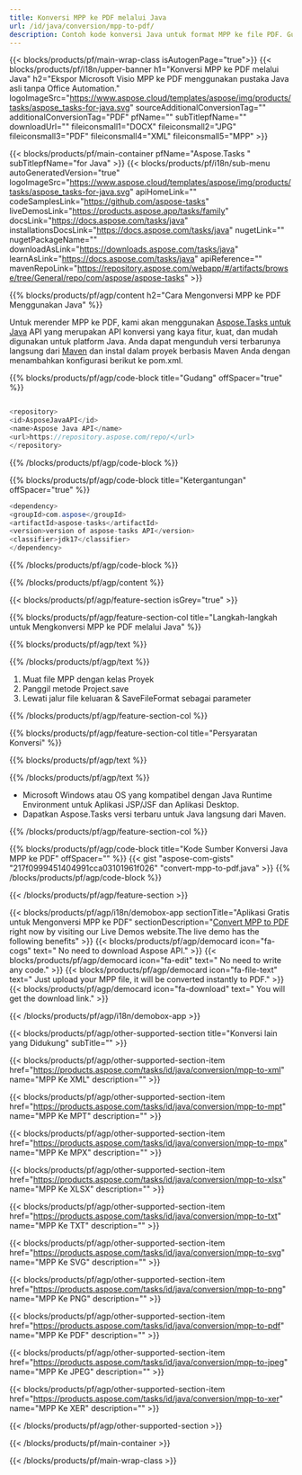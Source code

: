 ```yaml
---
title: Konversi MPP ke PDF melalui Java 
url: /id/java/conversion/mpp-to-pdf/ 
description: Contoh kode konversi Java untuk format MPP ke file PDF. Gunakan kode contoh ini untuk mengonversi MPP ke PDF dalam aplikasi berbasis Web atau Desktop Java apa pun.
---
```


{{< blocks/products/pf/main-wrap-class isAutogenPage="true">}}
{{< blocks/products/pf/i18n/upper-banner h1="Konversi MPP ke PDF melalui Java" h2="Ekspor Microsoft Visio MPP ke PDF menggunakan pustaka Java asli tanpa Office Automation." logoImageSrc="https://www.aspose.cloud/templates/aspose/img/products/tasks/aspose_tasks-for-java.svg" sourceAdditionalConversionTag="" additionalConversionTag="PDF" pfName="" subTitlepfName="" downloadUrl="" fileiconsmall1="DOCX" fileiconsmall2="JPG" fileiconsmall3="PDF" fileiconsmall4="XML" fileiconsmall5="MPP" >}}

{{< blocks/products/pf/main-container pfName="Aspose.Tasks " subTitlepfName="for Java" >}}
{{< blocks/products/pf/i18n/sub-menu autoGeneratedVersion="true" logoImageSrc="https://www.aspose.cloud/templates/aspose/img/products/tasks/aspose_tasks-for-java.svg" apiHomeLink="" codeSamplesLink="https://github.com/aspose-tasks" liveDemosLink="https://products.aspose.app/tasks/family" docsLink="https://docs.aspose.com/tasks/java" installationsDocsLink="https://docs.aspose.com/tasks/java" nugetLink="" nugetPackageName="" downloadAsLink="https://downloads.aspose.com/tasks/java" learnAsLink="https://docs.aspose.com/tasks/java" apiReference="" mavenRepoLink="https://repository.aspose.com/webapp/#/artifacts/browse/tree/General/repo/com/aspose/aspose-tasks" >}}

{{% blocks/products/pf/agp/content h2="Cara Mengonversi MPP ke PDF Menggunakan Java" %}}

Untuk merender MPP ke PDF, kami akan menggunakan
 [Aspose.Tasks untuk Java](https://products.aspose.com/tasks/java)
 API yang merupakan API konversi yang kaya fitur, kuat, dan mudah digunakan untuk platform Java. Anda dapat mengunduh versi terbarunya langsung dari
 [Maven](https://repository.aspose.com/webapp/#/artifacts/browse/tree/General/repo/com/aspose/aspose-tasks)
 dan instal dalam proyek berbasis Maven Anda dengan menambahkan konfigurasi berikut ke pom.xml.

{{% blocks/products/pf/agp/code-block title="Gudang" offSpacer="true" %}}

```cs

<repository>
<id>AsposeJavaAPI</id>
<name>Aspose Java API</name>
<url>https://repository.aspose.com/repo/</url>
</repository>

```

{{% /blocks/products/pf/agp/code-block %}}

{{% blocks/products/pf/agp/code-block title="Ketergantungan" offSpacer="true" %}}

```cs
<dependency>
<groupId>com.aspose</groupId>
<artifactId>aspose-tasks</artifactId>
<version>version of aspose-tasks API</version>
<classifier>jdk17</classifier>
</dependency>

```

{{% /blocks/products/pf/agp/code-block %}}

{{% /blocks/products/pf/agp/content %}}

{{< blocks/products/pf/agp/feature-section isGrey="true" >}}

{{% blocks/products/pf/agp/feature-section-col title="Langkah-langkah untuk Mengkonversi MPP ke PDF melalui Java" %}}

{{% blocks/products/pf/agp/text %}}

{{% /blocks/products/pf/agp/text %}}

1. Muat file MPP dengan kelas Proyek
1. Panggil metode Project.save
1. Lewati jalur file keluaran & SaveFileFormat sebagai parameter

{{% /blocks/products/pf/agp/feature-section-col %}}

{{% blocks/products/pf/agp/feature-section-col title="Persyaratan Konversi" %}}

{{% blocks/products/pf/agp/text %}}

{{% /blocks/products/pf/agp/text %}}

- Microsoft Windows atau OS yang kompatibel dengan Java Runtime Environment untuk Aplikasi JSP/JSF dan Aplikasi Desktop.
- Dapatkan Aspose.Tasks versi terbaru untuk Java langsung dari Maven.

{{% /blocks/products/pf/agp/feature-section-col %}}

{{% blocks/products/pf/agp/code-block title="Kode Sumber Konversi Java MPP ke PDF" offSpacer="" %}}
{{< gist "aspose-com-gists" "217f0999451404991cca03101961f026" "convert-mpp-to-pdf.java" >}}
{{% /blocks/products/pf/agp/code-block %}}

{{< /blocks/products/pf/agp/feature-section >}}

<!-- aboutfile Starts -->

{{< blocks/products/pf/agp/i18n/demobox-app sectionTitle="Aplikasi Gratis untuk Mengonversi MPP ke PDF" sectionDescription="[Convert MPP to PDF](https://products.aspose.app/tasks/conversion/mpp-to-pdf) right now by visiting our Live Demos website.The live demo has the following benefits" >}}
        {{< blocks/products/pf/agp/democard icon="fa-cogs" text=" No need to download Aspose API." >}}
        {{< blocks/products/pf/agp/democard icon="fa-edit" text=" No need to write any code." >}}
        {{< blocks/products/pf/agp/democard icon="fa-file-text" text=" Just upload your MPP file, it will be converted instantly to PDF." >}}
        {{< blocks/products/pf/agp/democard icon="fa-download" text=" You will get the download link." >}}

{{< /blocks/products/pf/agp/i18n/demobox-app >}}

<!-- aboutfile Ends -->

{{< blocks/products/pf/agp/other-supported-section title="Konversi lain yang Didukung" subTitle="" >}}

{{< blocks/products/pf/agp/other-supported-section-item href="https://products.aspose.com/tasks/id/java/conversion/mpp-to-xml" name="MPP Ke XML" description="" >}}

{{< blocks/products/pf/agp/other-supported-section-item href="https://products.aspose.com/tasks/id/java/conversion/mpp-to-mpt" name="MPP Ke MPT" description="" >}}

{{< blocks/products/pf/agp/other-supported-section-item href="https://products.aspose.com/tasks/id/java/conversion/mpp-to-mpx" name="MPP Ke MPX" description="" >}}

{{< blocks/products/pf/agp/other-supported-section-item href="https://products.aspose.com/tasks/id/java/conversion/mpp-to-xlsx" name="MPP Ke XLSX" description="" >}}

{{< blocks/products/pf/agp/other-supported-section-item href="https://products.aspose.com/tasks/id/java/conversion/mpp-to-txt" name="MPP Ke TXT" description="" >}}

{{< blocks/products/pf/agp/other-supported-section-item href="https://products.aspose.com/tasks/id/java/conversion/mpp-to-svg" name="MPP Ke SVG" description="" >}}

{{< blocks/products/pf/agp/other-supported-section-item href="https://products.aspose.com/tasks/id/java/conversion/mpp-to-png" name="MPP Ke PNG" description="" >}}

{{< blocks/products/pf/agp/other-supported-section-item href="https://products.aspose.com/tasks/id/java/conversion/mpp-to-pdf" name="MPP Ke PDF" description="" >}}

{{< blocks/products/pf/agp/other-supported-section-item href="https://products.aspose.com/tasks/id/java/conversion/mpp-to-jpeg" name="MPP Ke JPEG" description="" >}}

{{< blocks/products/pf/agp/other-supported-section-item href="https://products.aspose.com/tasks/id/java/conversion/mpp-to-xer" name="MPP Ke XER" description="" >}}



{{< /blocks/products/pf/agp/other-supported-section >}}

{{< /blocks/products/pf/main-container >}}
    
{{< /blocks/products/pf/main-wrap-class >}}